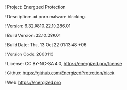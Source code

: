 ! Project: Energized Protection

! Description: ad.porn.malware blocking.

! Version: 6.32.0810.22.10.286.01

! Build Version: 22.10.286.01

! Build Date: Thu, 13 Oct 22 01:13:48 +06

! Version Code: 2860113

! License: CC BY-NC-SA 4.0, https://energized.pro/license

! Github: https://github.com/EnergizedProtection/block

! Web: https://energized.pro
